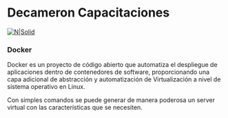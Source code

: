 # Decameron  Capacitaciones


[![N|Solid](http://www.colombiaenunsolopunto.com/IslaPalma_Decameron/Logo_Decameron_Colombia.jpg)](https://nodesource.com/products/nsolid)
### Docker
Docker es un proyecto de código abierto que automatiza el despliegue de aplicaciones dentro de contenedores de software, proporcionando una capa adicional de abstracción y automatización de Virtualización a nivel de sistema operativo en Linux.

Con simples comandos se puede generar de manera poderosa un server virtual con las características que  se necesiten.
